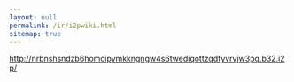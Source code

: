 ```yaml
---
layout: null
permalink: /ir/i2pwiki.html
sitemap: true
---
```


http://nrbnshsndzb6homcipymkkngngw4s6twediqottzqdfyvrvjw3pq.b32.i2p/
